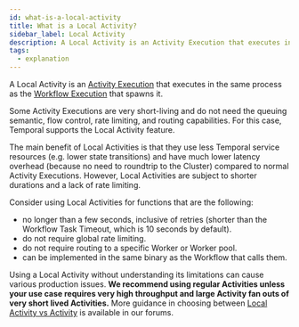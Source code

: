 ```yaml
---
id: what-is-a-local-activity
title: What is a Local Activity?
sidebar_label: Local Activity
description: A Local Activity is an Activity Execution that executes in the same process as the Workflow Execution that spawns it.
tags:
  - explanation
---
```


A Local Activity is an [Activity Execution](/docs/concepts/what-is-an-activity-execution) that executes in the same process as the [Workflow Execution](/docs/concepts/what-is-a-workflow-execution) that spawns it.

Some Activity Executions are very short-living and do not need the queuing semantic, flow control, rate limiting, and routing capabilities.
For this case, Temporal supports the Local Activity feature.

The main benefit of Local Activities is that they use less Temporal service resources (e.g. lower state transitions) and have much lower latency overhead (because no need to roundtrip to the Cluster) compared to normal Activity Executions.
However, Local Activities are subject to shorter durations and a lack of rate limiting.

Consider using Local Activities for functions that are the following:

- no longer than a few seconds, inclusive of retries (shorter than the Workflow Task Timeout, which is 10 seconds by default).
- do not require global rate limiting.
- do not require routing to a specific Worker or Worker pool.
- can be implemented in the same binary as the Workflow that calls them.

Using a Local Activity without understanding its limitations can cause various production issues.
**We recommend using regular Activities unless your use case requires very high throughput and large Activity fan outs of very short lived Activities.**
More guidance in choosing between [Local Activity vs Activity](https://community.temporal.io/t/local-activity-vs-activity/290/3) is available in our forums.
